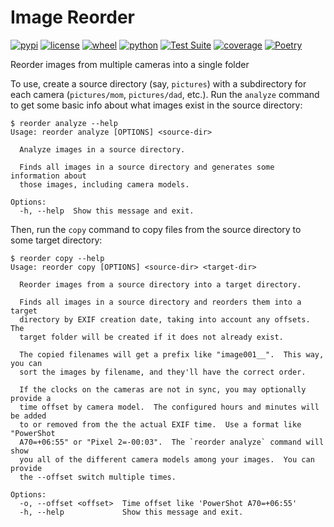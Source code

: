 # Image Reorder

[![pypi](https://img.shields.io/pypi/v/image-reorder.svg)](https://pypi.org/project/image-reorder/)
[![license](https://img.shields.io/pypi/l/image-reorder.svg)](https://github.com/pronovic/image-reorder/blob/master/LICENSE)
[![wheel](https://img.shields.io/pypi/wheel/image-reorder.svg)](https://pypi.org/project/image-reorder/)
[![python](https://img.shields.io/pypi/pyversions/image-reorder.svg)](https://pypi.org/project/image-reorder/)
[![Test Suite](https://github.com/pronovic/image-reorder/workflows/Test%20Suite/badge.svg)](https://github.com/image-reorder/actions?query=workflow%3A%22Test+Suite%22)
[![coverage](https://coveralls.io/repos/github/image-reorder/badge.svg?branch=master)](https://coveralls.io/github/pronovic/image-reorder?branch=master)
[![Poetry](https://img.shields.io/endpoint?url=https://python-poetry.org/badge/v0.json)](https://python-poetry.org/)

Reorder images from multiple cameras into a single folder

To use, create a source directory (say, `pictures`) with a subdirectory for
each camera (`pictures/mom`, `pictures/dad`, etc.).  Run the `analyze` command
to get some basic info about what images exist in the source directory:

```
$ reorder analyze --help
Usage: reorder analyze [OPTIONS] <source-dir>

  Analyze images in a source directory.

  Finds all images in a source directory and generates some information about
  those images, including camera models.

Options:
  -h, --help  Show this message and exit.
```

Then, run the `copy` command to copy files from the source directory to some
target directory:

```
$ reorder copy --help
Usage: reorder copy [OPTIONS] <source-dir> <target-dir>

  Reorder images from a source directory into a target directory.

  Finds all images in a source directory and reorders them into a target
  directory by EXIF creation date, taking into account any offsets.  The
  target folder will be created if it does not already exist.

  The copied filenames will get a prefix like "image001__".  This way, you can
  sort the images by filename, and they'll have the correct order.

  If the clocks on the cameras are not in sync, you may optionally provide a
  time offset by camera model.  The configured hours and minutes will be added
  to or removed from the the actual EXIF time.  Use a format like "PowerShot
  A70=+06:55" or "Pixel 2=-00:03".  The `reorder analyze` command will show
  you all of the different camera models among your images.  You can provide
  the --offset switch multiple times.

Options:
  -o, --offset <offset>  Time offset like 'PowerShot A70=+06:55'
  -h, --help             Show this message and exit.
```

